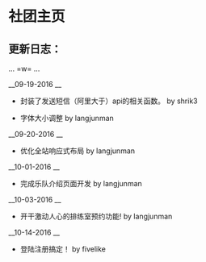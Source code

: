 ﻿# 社团主页

## 更新日志：

... =w= ...

__09-19-2016 __

-  封装了发送短信（阿里大于）api的相关函数。 by shrik3

-  字体大小调整 by langjunman


__09-20-2016 __

- 优化全站响应式布局 by langjunman


__10-01-2016 __

- 完成乐队介绍页面开发 by langjunman


__10-03-2016 __

- 开干激动人心的排练室预约功能! by langjunman

__10-14-2016 __

- 登陆注册搞定！ by fivelike